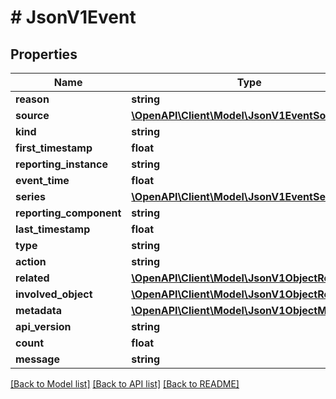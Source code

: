 # # JsonV1Event

## Properties

Name | Type | Description | Notes
------------ | ------------- | ------------- | -------------
**reason** | **string** |  | [optional]
**source** | [**\OpenAPI\Client\Model\JsonV1EventSource**](JsonV1EventSource.md) |  | [optional]
**kind** | **string** |  | [optional]
**first_timestamp** | **float** |  | [optional]
**reporting_instance** | **string** |  | [optional]
**event_time** | **float** |  | [optional]
**series** | [**\OpenAPI\Client\Model\JsonV1EventSeries**](JsonV1EventSeries.md) |  | [optional]
**reporting_component** | **string** |  | [optional]
**last_timestamp** | **float** |  | [optional]
**type** | **string** |  | [optional]
**action** | **string** |  | [optional]
**related** | [**\OpenAPI\Client\Model\JsonV1ObjectReference**](JsonV1ObjectReference.md) |  | [optional]
**involved_object** | [**\OpenAPI\Client\Model\JsonV1ObjectReference**](JsonV1ObjectReference.md) |  | [optional]
**metadata** | [**\OpenAPI\Client\Model\JsonV1ObjectMeta**](JsonV1ObjectMeta.md) |  | [optional]
**api_version** | **string** |  | [optional]
**count** | **float** |  | [optional]
**message** | **string** |  | [optional]

[[Back to Model list]](../../README.md#models) [[Back to API list]](../../README.md#endpoints) [[Back to README]](../../README.md)
